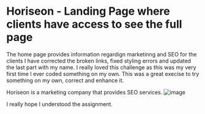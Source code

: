 # Horiseon - Landing Page where clients have access to see the full page
The home page provides information regardign marketinng and SEO for the clients
I have corrected the broken links, fixed styling errors and updated the last part with my name.
I really loved this challenge as this was my very first time I ever coded something on my own. This was a great execise to try something on my own, correct and enhance it. 

Horiseon is a marketing company that provides SEO services. 
![image](https://github.com/aneripatel2002/Horiseon/assets/161398693/5b52e274-97c3-4642-b707-1aaf48f250e5)

I really hope I understood the assignment.
